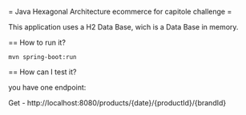= Java Hexagonal Architecture ecommerce for capitole challenge =

This application uses a H2 Data Base, wich is a Data Base in memory.

== How to run it?

```
mvn spring-boot:run

```


== How can I test it?

you have one endpoint:

Get - http://localhost:8080/products/{date}/{productId}/{brandId}



